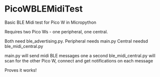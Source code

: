 # PicoWBLEMidiTest
Basic BLE Midi test for Pico W in Micropython

Requires two Pico Ws - one peripheral, one central. 

Both need ble_advertising.py.
Peripheral needs main.py
Central needsd ble_midi_central.py

main.py will send midi BLE messages one a second
ble_midi_central.py will scan for the other Pico W, connect and get notifications on each message

Proves it works!
